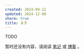 ```yaml
---
created: 2024-09-12
updated: 2024-12-08
share: true
title: 关于
---
```


TODO

暂时还没有内容，请阅读 [笔记](/docs) 或 [ 博客](/blog) 。